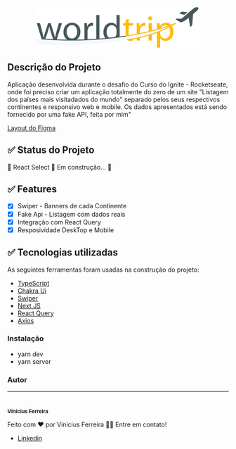 <div align="center">
  <img src="public//Logo.svg" alt="Logo" />
</div>

## Descrição do Projeto

Aplicação desenvolvida durante o desafio do Curso do Ignite - Rocketseate, onde foi preciso criar um aplicação totalmente do zero de um site "Listagem dos países mais visitadados do mundo" separado pelos seus respectivos continentes e responsivo web e mobile. Os dados apresentados está sendo fornecido por uma fake API, feita por mim"

[Layout do Figma](<https://www.figma.com/file/rj4LHsx3aqVUFDU6zOAVfd/Desafio-1-M%C3%B3dulo-4-ReactJS-(Copy)?node-id=14%3A135>)

## ✅ Status do Projeto

🚧 React Select 🚀 Em construção... 🚧

## ✅ Features

- [x] Swiper - Banners de cada Continente
- [x] Fake Api - Listagem com dados reais
- [x] Integração com React Query
- [x] Resposividade DeskTop e Mobile

## ✅ Tecnologias utilizadas

As seguintes ferramentas foram usadas na construção do projeto:

- [TypeScript](https://www.typescriptlang.org/)
- [Chakra Ui](https://chakra-ui.com/)
- [Swiper](https://swiperjs.com/react)
- [Next JS](https://nextjs.org/)
- [React Query](https://react-query.tanstack.com/)
- [Axios](https://axios-http.com/ptbr/docs/intro)

### Instalação 

- yarn dev
- yarn server

### Autor

---

<a href="https://avatars.githubusercontent.com/u/68232658?v=4">
 <img style="border-radius: 50%;" src="https://avatars.githubusercontent.com/u/68232658?v=4" width="100px;" alt=""/>
 <br />
 <sub><b>Vinicius Ferreira</b></sub></a>

Feito com ❤️ por Vinicius Ferreira 👋🏽 Entre em contato!

- [Linkedin](http://www.linkedin.com/in/viniciusfg05)
